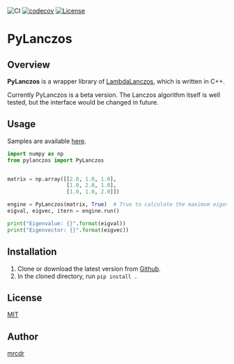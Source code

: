 ![CI](https://github.com/mrcdr/pylanczos/workflows/CI/badge.svg)
[![codecov](https://codecov.io/gh/mrcdr/pylanczos/branch/master/graph/badge.svg?token=CLVRQ8PN1J)]()
[![License](https://img.shields.io/badge/License-MIT-green.svg)]()


# PyLanczos
## Overview
**PyLanczos** is a wrapper library of [LambdaLanczos](https://github.com/mrcdr/lambda-lanczos),
which is written in C++.

Currently PyLanczos is a beta version.
The Lanczos algorithm itself is well tested, but the interface would be changed in future.

## Usage
Samples are available [here](https://github.com/mrcdr/pylanczos/tree/master/sample).
``` python
import numpy as np
from pylanczos import PyLanczos


matrix = np.array([[2.0, 1.0, 1.0],
                   [1.0, 2.0, 1.0],
                   [1.0, 1.0, 2.0]])

engine = PyLanczos(matrix, True)  # True to calculate the maximum eigenvalue.
eigval, eigvec, itern = engine.run()

print("Eigenvalue: {}".format(eigval))
print("Eigenvector: {}".format(eigvec))
```


## Installation
1. Clone or download the latest version from [Github](https://github.com/mrcdr/pylanczos/).
1. In the cloned directory, run `pip install .`


## License

[MIT](https://github.com/mrcdr/lambda-lanczos/blob/master/LICENSE)

## Author

[mrcdr](https://github.com/mrcdr)
